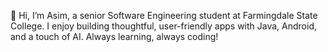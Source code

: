 👋 Hi, I’m Asim, a senior Software Engineering student at Farmingdale State College. 
I enjoy building thoughtful, user-friendly apps with Java, Android, and a touch of AI. 
Always learning, always coding!

<!---
AsimRazzaq01/AsimRazzaq01 is a ✨ special ✨ repository because its `README.md` (this file) appears on your GitHub profile.
You can click the Preview link to take a look at your changes.
--->
